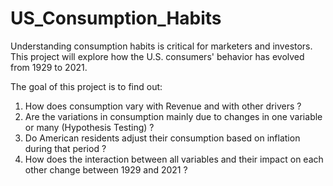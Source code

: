 # US_Consumption_Habits

Understanding consumption habits is critical for marketers and investors. This project will explore how the U.S. consumers' behavior has evolved from 1929 to 2021. 

The goal of this project is to find out: 
1. How does consumption vary with Revenue and with other drivers ?
2. Are the variations in consumption mainly due to changes in one variable or many (Hypothesis Testing) ?
3. Do American residents adjust their consumption based on inflation during that period ?
4. How does the interaction between all variables and their impact on each other change between 1929 and 2021 ?

